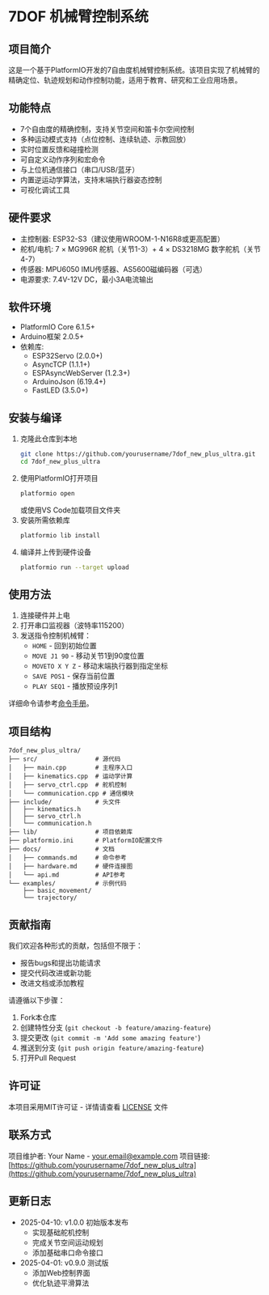 # 7DOF 机械臂控制系统

## 项目简介
这是一个基于PlatformIO开发的7自由度机械臂控制系统。该项目实现了机械臂的精确定位、轨迹规划和动作控制功能，适用于教育、研究和工业应用场景。

## 功能特点
- 7个自由度的精确控制，支持关节空间和笛卡尔空间控制
- 多种运动模式支持（点位控制、连续轨迹、示教回放）
- 实时位置反馈和碰撞检测
- 可自定义动作序列和宏命令
- 与上位机通信接口（串口/USB/蓝牙）
- 内置逆运动学算法，支持末端执行器姿态控制
- 可视化调试工具

## 硬件要求
- 主控制器: ESP32-S3（建议使用WROOM-1-N16R8或更高配置）
- 舵机/电机: 7 × MG996R 舵机（关节1-3）+ 4 × DS3218MG 数字舵机（关节4-7）
- 传感器: MPU6050 IMU传感器、AS5600磁编码器（可选）
- 电源要求: 7.4V-12V DC，最小3A电流输出

## 软件环境
- PlatformIO Core 6.1.5+
- Arduino框架 2.0.5+
- 依赖库:
  - ESP32Servo (2.0.0+)
  - AsyncTCP (1.1.1+)
  - ESPAsyncWebServer (1.2.3+)
  - ArduinoJson (6.19.4+)
  - FastLED (3.5.0+)

## 安装与编译
1. 克隆此仓库到本地
   ```bash
   git clone https://github.com/yourusername/7dof_new_plus_ultra.git
   cd 7dof_new_plus_ultra
   ```
2. 使用PlatformIO打开项目
   ```bash
   platformio open
   ```
   或使用VS Code加载项目文件夹
3. 安装所需依赖库
   ```bash
   platformio lib install
   ```
4. 编译并上传到硬件设备
   ```bash
   platformio run --target upload
   ```

## 使用方法
1. 连接硬件并上电
2. 打开串口监视器（波特率115200）
3. 发送指令控制机械臂：
   - `HOME` - 回到初始位置
   - `MOVE J1 90` - 移动关节1到90度位置
   - `MOVETO X Y Z` - 移动末端执行器到指定坐标
   - `SAVE POS1` - 保存当前位置
   - `PLAY SEQ1` - 播放预设序列1

详细命令请参考[命令手册](docs/commands.md)。

## 项目结构
```
7dof_new_plus_ultra/
├── src/                # 源代码
│   ├── main.cpp        # 主程序入口
│   ├── kinematics.cpp  # 运动学计算
│   ├── servo_ctrl.cpp  # 舵机控制
│   └── communication.cpp # 通信模块
├── include/            # 头文件
│   ├── kinematics.h
│   ├── servo_ctrl.h
│   └── communication.h
├── lib/                # 项目依赖库
├── platformio.ini      # PlatformIO配置文件
├── docs/               # 文档
│   ├── commands.md     # 命令参考
│   ├── hardware.md     # 硬件连接图
│   └── api.md          # API参考
└── examples/           # 示例代码
    ├── basic_movement/
    └── trajectory/
```

## 贡献指南
我们欢迎各种形式的贡献，包括但不限于：
- 报告bugs和提出功能请求
- 提交代码改进或新功能
- 改进文档或添加教程

请遵循以下步骤：
1. Fork本仓库
2. 创建特性分支 (`git checkout -b feature/amazing-feature`)
3. 提交更改 (`git commit -m 'Add some amazing feature'`)
4. 推送到分支 (`git push origin feature/amazing-feature`)
5. 打开Pull Request

## 许可证
本项目采用MIT许可证 - 详情请查看 [LICENSE](LICENSE) 文件

## 联系方式
项目维护者: Your Name - your.email@example.com
项目链接: [https://github.com/yourusername/7dof_new_plus_ultra](https://github.com/yourusername/7dof_new_plus_ultra)

## 更新日志
- 2025-04-10: v1.0.0 初始版本发布
  - 实现基础舵机控制
  - 完成关节空间运动规划
  - 添加基础串口命令接口
- 2025-04-01: v0.9.0 测试版
  - 添加Web控制界面
  - 优化轨迹平滑算法
